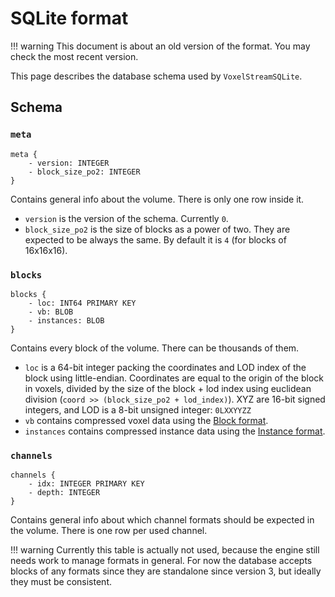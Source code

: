 SQLite format
================

!!! warning
    This document is about an old version of the format. You may check the most recent version.

This page describes the database schema used by `VoxelStreamSQLite`.


Schema
--------

### `meta`

```
meta {
    - version: INTEGER
    - block_size_po2: INTEGER
}
```

Contains general info about the volume. There is only one row inside it.

- `version` is the version of the schema. Currently `0`.
- `block_size_po2` is the size of blocks as a power of two. They are expected to be always the same. By default it is `4` (for blocks of 16x16x16).


### `blocks`

```
blocks {
    - loc: INT64 PRIMARY KEY
    - vb: BLOB
    - instances: BLOB
}
```

Contains every block of the volume. There can be thousands of them.

- `loc` is a 64-bit integer packing the coordinates and LOD index of the block using little-endian. Coordinates are equal to the origin of the block in voxels, divided by the size of the block + lod index using euclidean division (`coord >> (block_size_po2 + lod_index)`). XYZ are 16-bit signed integers, and LOD is a 8-bit unsigned integer: `0LXXYYZZ`
- `vb` contains compressed voxel data using the [Block format](block_format_v4.md).
- `instances` contains compressed instance data using the [Instance format](instances_format_v0.md).


### `channels`

```
channels {
    - idx: INTEGER PRIMARY KEY
    - depth: INTEGER
}
```

Contains general info about which channel formats should be expected in the volume. There is one row per used channel.

!!! warning
    Currently this table is actually not used, because the engine still needs work to manage formats in general. For now the database accepts blocks of any formats since they are standalone since version 3, but ideally they must be consistent.

